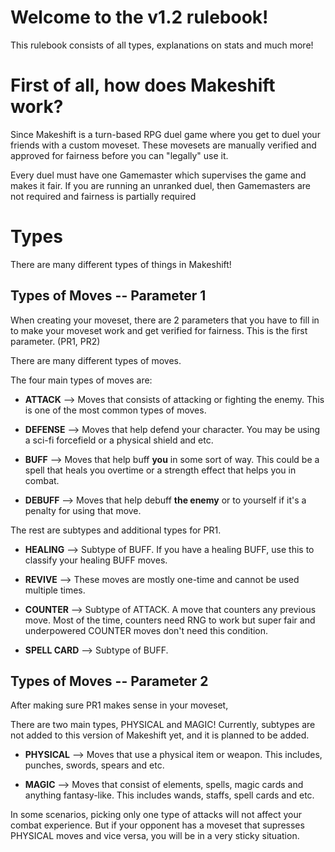 # Welcome to the v1.2 rulebook!
This rulebook consists of all types, explanations on stats and much more!

# First of all, how does Makeshift work?
Since Makeshift is a turn-based RPG duel game where you get to duel your friends with a custom moveset. These movesets are manually verified and approved for fairness before you can "legally" use it.

Every duel must have one Gamemaster which supervises the game and makes it fair. If you are running an unranked duel, then Gamemasters are not required and fairness is partially required

# Types
There are many different types of things in Makeshift!

## Types of Moves -- Parameter 1
When creating your moveset, there are 2 parameters that you have to fill in to make your moveset work and get verified for fairness. This is the first parameter. (PR1, PR2)

There are many different types of moves.

The four main types of moves are:
* **ATTACK** --> Moves that consists of attacking or fighting the enemy. This is one of the most common types of moves.

* **DEFENSE** --> Moves that help defend your character. You may be using a sci-fi forcefield or a physical shield and etc.

* **BUFF** --> Moves that help buff **you** in some sort of way. This could be a spell that heals you overtime or a strength effect that helps you in combat.

* **DEBUFF** --> Moves that help debuff **the enemy** or to yourself if it's a penalty for using that move.

The rest are subtypes and additional types for PR1.

* **HEALING** --> Subtype of BUFF. If you have a healing BUFF, use this to classify your healing BUFF moves.

* **REVIVE** --> These moves are mostly one-time and cannot be used multiple times. 

* **COUNTER** --> Subtype of ATTACK. A move that counters any previous move. Most of the time, counters need RNG to work but super fair and underpowered COUNTER moves don't need this condition.

* **SPELL CARD** --> Subtype of BUFF.

## Types of Moves -- Parameter 2 
After making sure PR1 makes sense in your moveset, 

There are two main types, PHYSICAL and MAGIC!
Currently, subtypes are not added to this version of Makeshift yet, and it is planned to be added.

* **PHYSICAL** --> Moves that use a physical item or weapon. This includes, punches, swords, spears and etc.

* **MAGIC** --> Moves that consist of elements, spells, magic cards and anything fantasy-like. This includes wands, staffs, spell cards and etc.

In some scenarios, picking only one type of attacks will not affect your combat experience. But if your opponent has a moveset that supresses PHYSICAL moves and vice versa, you will be in a very sticky situation.

